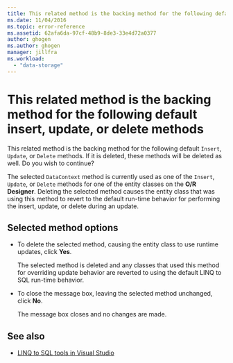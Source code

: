 ```yaml
---
title: This related method is the backing method for the following default insert, update, or delete methods
ms.date: 11/04/2016
ms.topic: error-reference
ms.assetid: 62afa6da-97cf-48b9-8de3-33e4d72a0377
author: ghogen
ms.author: ghogen
manager: jillfra
ms.workload:
  - "data-storage"
---
```

# This related method is the backing method for the following default insert, update, or delete methods

This related method is the backing method for the following default `Insert`, `Update`, or `Delete` methods. If it is deleted, these methods will be deleted as well. Do you wish to continue?

The selected `DataContext` method is currently used as one of the `Insert`, `Update`, or `Delete` methods for one of the entity classes on the **O/R Designer**. Deleting the selected method causes the entity class that was using this method to revert to the default run-time behavior for performing the insert, update, or delete during an update.

## Selected method options

- To delete the selected method, causing the entity class to use runtime updates, click **Yes**.

   The selected method is deleted and any classes that used this method for overriding update behavior are reverted to using the default LINQ to SQL run-time behavior.

- To close the message box, leaving the selected method unchanged, click **No**.

   The message box closes and no changes are made.

## See also

- [LINQ to SQL tools in Visual Studio](../data-tools/linq-to-sql-tools-in-visual-studio2.md)